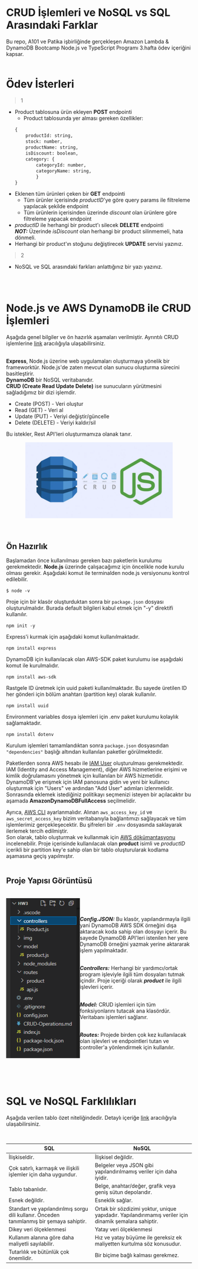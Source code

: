 # CRUD İşlemleri ve NoSQL vs SQL Arasındaki Farklar
Bu repo, A101 ve Patika işbirliğinde gerçekleşen Amazon Lambda & DynamoDB Bootcamp Node.js ve TypeScript Programı 3.hafta ödev içeriğini kapsar.  
</br>  

# Ödev İsterleri
> 1  
- Product tablosuna ürün ekleyen **POST** endpointi  
    + Product tablosunda yer alması gereken özellikler:  
    ```
    {
        productId: string,
        stock: number,
        productName: string,
        isDiscount: boolean,
        category: {
            categoryId: number,
            categoryName: string,
            }
    }

    ```  
- Eklenen tüm ürünleri çeken bir **GET** endpointi  
    + Tüm ürünler içerisinde *productID*'ye göre query params ile filtreleme yapılacak şekilde endpoint  
    + Tüm ürünlerin içerisinden üzerinde *discount* olan ürünlere göre filtreleme yapacak endpoint  
- *productID* ile herhangi bir product'ı silecek **DELETE** endpointi  
***NOT:*** Üzerinde *isDiscount* olan herhangi bir product silinmemeli, hata dönmeli.  
- Herhangi bir product'ın stoğunu değiştirecek **UPDATE** servisi yazınız.  

> 2   
- NoSQL ve SQL arasındaki farkları anlattığınız bir yazı yazınız.  

</br></br>  

# Node.js ve AWS DynamoDB ile CRUD İşlemleri
Aşağıda genel bilgiler ve ön hazırlık aşamaları verilmiştir. Ayrıntılı CRUD işlemlerine [link](https://github.com/A101-Node-js-TypeScript-Bootcamp/a101-bootcamp-odev3-berceou/blob/main/CRUD-Operations/CRUD-Operations.md) aracılığıyla ulaşabilirsiniz.  
</br>  

**Express**, Node.js üzerine web uygulamaları oluşturmaya yönelik bir frameworktür. Node.js'de zaten mevcut olan sunucu oluşturma sürecini basitleştirir.  
**DynamoDB** bir NoSQL veritabanıdır.  
**CRUD (Create Read Update Delete)** ise sunucuların yürütmesini sağladığımız bir dizi işlemdir.  

- Create (POST) - Veri oluştur  
- Read (GET) - Veri al  
- Update (PUT) - Veriyi değiştir/güncelle  
- Delete (DELETE) - Veriyi kaldır/sil  

Bu istekler, Rest API'leri oluşturmamıza olanak tanır.  
<p align=center><img width=400 src="CRUD-Operations\img\dynamodb-crud-nodejs.png"></p>

</br>  

## Ön Hazırlık

Başlamadan önce kullanılması gereken bazı paketlerin kurulumu gerekmektedir. **Node.js** üzerinde çalışacağımız için öncelikle node kurulu olması gerekir. Aşağıdaki komut ile terminalden node.js versiyonunu kontrol edilebilir.
```terminal
$ node -v
```  
Proje için bir klasör oluşturduktan sonra bir ```package.json``` dosyası oluşturulmalıdır. Burada default bilgileri kabul etmek için "-y" direktifi kullanılır.    
```
npm init -y
```  
Express'i kurmak için aşağıdaki komut kullanılmaktadır.
```
npm install express
```  
DynamoDB için kullanılacak olan AWS-SDK paket kurulumu ise aşağıdaki komut ile kurulmalıdır.  
```
npm install aws-sdk
```
Rastgele ID üretmek için uuid paketi kullanılmaktadır. Bu sayede üretilen ID her gönderi için bölüm anahtarı (partition key) olarak kullanılır.  
```
npm install uuid
```  
Environment variables dosya işlemleri için .env paket kurulumu kolaylık sağlamaktadır.  
```
npm install dotenv
```  

Kurulum işlemleri tamamlandıktan sonra ```package.json``` dosyasından ```"dependencies"``` başlığı altından kullanılan paketler görülmektedir.  

Paketlerden sonra AWS hesabı ile [IAM User](https://docs.aws.amazon.com/IAM/latest/UserGuide/introduction.html) oluşturulması gerekmektedir. IAM (Identity and Access Management), diğer AWS hizmetlerine erişimi ve kimlik doğrulamasını yönetmek için kullanılan bir AWS hizmetidir. DynamoDB'ye erişmek için IAM panosuna gidin ve yeni bir kullanıcı oluşturmak için "Users" ve ardından "Add User" adımları izlenmelidir. Sonrasında eklemek istediğiniz politikayı seçmenizi isteyen bir açılacaktır bu aşamada **AmazonDynamoDBFullAccess** seçilmelidir.


Ayrıca, [AWS CLI](https://docs.aws.amazon.com/comprehend/latest/dg/setup-awscli.html) ayarlanmalıdır. Alınan ```aws_access_key_id``` ve ```aws_secret_access_key``` bizim veritabanıyla bağlantımızı sağlayacak ve tüm işlemlerimiz gerçekleşecektir. Bu şifreleri bir ```.env``` dosyasında saklayarak ilerlemek tercih edilmiştir.  
Son olarak, tablo oluşturmak ve kullanmak için [AWS dökümantasyonu](https://docs.aws.amazon.com/amazondynamodb/latest/developerguide/getting-started-step-1.html) incelenebilir. Proje içerisinde kullanılacak olan **product** isimli ve *productID* içerikli bir partition key'e sahip olan bir tablo oluşturularak kodlama aşamasına geçiş yapılmıştır.  
</br>  

## Proje Yapısı Görüntüsü
</br>  

<img align="left" width=200 src="CRUD-Operations\img\folder-structure.png">  
</br></br>  

***Config.JSON:*** Bu klasör, yapılandırmayla ilgili yani DynamoDB AWS SDK örneğini dışa aktaracak koda sahip olan dosyayı içerir. Bu sayede DynamoDB API'leri istenilen her yere DynamoDB örneğini yazmak yerine aktararak işlem yapılmaktadır.    
</br>  

***Controllers:*** Herhangi bir yardımcı/ortak program işleviyle ilgili tüm dosyaları tutmak içindir. Proje içeriği olarak ***product*** ile ilgili işlevleri içerir.  
</br>  

***Model:*** CRUD işlemleri için tüm fonksiyonlarını tutacak ana klasördür. Veritabanı işlemleri sağlanır.  
</br>  

***Routes:*** Projede birden çok kez kullanılacak olan işlevleri ve endpointleri tutan ve controller'a yönlendirmek için kullanılır. 

</br></br></br></br>  

# SQL ve NoSQL Farklılıkları
Aşağıda verilen tablo özet niteliğindedir. Detaylı içeriğe [link](https://github.com/A101-Node-js-TypeScript-Bootcamp/a101-bootcamp-odev3-berceou/blob/main/NoSQL-vs-SQL/Differences-NoSQL-SQL.md) aracılığıyla ulaşabilirsiniz.  

</br>  

|**SQL**| **NoSQL**|
|--------|----------|
|İlişkiseldir. | İlişkisel değildir.|
| Çok satırlı, karmaşık ve ilişkili işlemler için daha uygundur. | Belgeler veya JSON gibi yapılandırılmamış veriler için daha iyidir. |
| Tablo tabanlıdır. | Belge, anahtar/değer, grafik veya geniş sütun depolarıdır. |
| Esnek değildir. | Esneklik sağlar. |
| Standart ve yapılandırılmış sorgu dili kullanır. Önceden tanımlanmış bir şemaya sahiptir. | Ortak bir sözdizimi yoktur, unique yapıdadır. Yapılandırımamış veriler için dinamik şemalara sahiptir. |
| Dikey veri ölçeklenmesi | Yatay veri ölçeklenmesi | 
| Kullanım alanına göre daha maliyetli sayılabilir. | Hız ve yatay büyüme ile gereksiz ek maliyetten kurtulma söz konusudur. |
| Tutarlılık ve bütünlük çok önemlidir. | Bir biçime bağlı kalması gerekmez. |   


